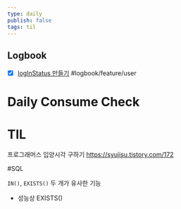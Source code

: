 ```yaml
---
type: daily
publish: false
tags: til
---
```


## Logbook
- [x] [logInStatus 만들기](things:///show?id=p53HbjUq9XeSNcoU4Dfj1) #logbook/feature/user

# Daily Consume Check



# TIL

프로그래머스 입양시각 구하기
https://syujisu.tistory.com/172



#SQL 

`IN()`, `EXISTS()` 두 개가 유사한 기능
- 성능상 EXISTS() 